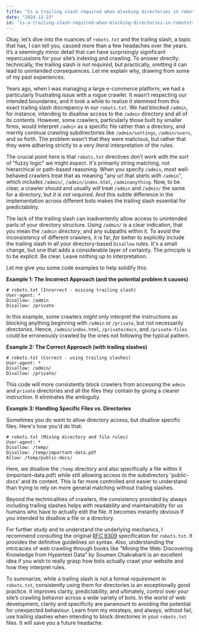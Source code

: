 ```yaml
---
title: "Is a trailing slash required when blocking directories in robots.txt?"
date: "2024-12-23"
id: "is-a-trailing-slash-required-when-blocking-directories-in-robotstxt"
---
```


Okay, let’s dive into the nuances of `robots.txt` and the trailing slash, a topic that has, I can tell you, caused more than a few headaches over the years. It’s a seemingly minor detail that can have surprisingly significant repercussions for your site’s indexing and crawling. To answer directly: technically, the trailing slash *is not required*, but practically, omitting it can lead to unintended consequences. Let me explain why, drawing from some of my past experiences.

Years ago, when I was managing a large e-commerce platform, we had a particularly frustrating issue with a rogue crawler. It wasn’t respecting our intended boundaries, and it took a while to realize it stemmed from this exact trailing slash discrepancy in our `robots.txt`. We had blocked `/admin`, for instance, intending to disallow access to the `/admin` directory and all of its contents. However, some crawlers, particularly those built by smaller firms, would interpret `/admin` as a specific file rather than a directory, and merrily continue crawling subdirectories like `/admin/settings`, `/admin/users`, and so forth. The problem wasn’t that they were malicious, but rather that they were adhering strictly to a very literal interpretation of the rules.

The crucial point here is that `robots.txt` directives don’t work with the sort of "fuzzy logic" we might expect. It's primarily string matching, not hierarchical or path-based reasoning. When you specify `/admin`, most well-behaved crawlers treat that as meaning "any url that *starts with* `/admin`", which includes `/admin/`, `/admin/index.html`, `/adminanything`. Now, to be clear, a crawler *should* and usually *will* treat `/admin` and `/admin/` the same for a directory, but *it is not required*. And this subtle difference in the implementation across different bots makes the trailing slash essential for predictability.

The lack of the trailing slash can inadvertently allow access to unintended parts of your directory structure. Using `/admin/` is a clear indication, that you mean the `/admin` *directory*, and any subpaths within it. To avoid the inconsistency of different crawlers, it is far, *far* better to explicitly include the trailing slash in all your directory-based `Disallow` rules. It's a small change, but one that adds a considerable layer of certainty. The principle is to be explicit. Be clear. Leave nothing up to interpretation.

Let me give you some code examples to help solidify this:

**Example 1: The Incorrect Approach (and the potential problem it causes)**

```
# robots.txt (Incorrect - missing trailing slash)
User-agent: *
Disallow: /admin
Disallow: /private
```

In this example, some crawlers *might* only interpret the instructions as blocking anything beginning with `/admin` or `/private`, but not necessarily *directories*. Hence, `/admin/index.html`, `/private/docs`, and `/private-files` could be erroneously crawled by the ones not following the typical pattern.

**Example 2: The Correct Approach (with trailing slashes)**

```
# robots.txt (Correct - using trailing slashes)
User-agent: *
Disallow: /admin/
Disallow: /private/
```

This code will more consistently block crawlers from accessing the `admin` and `private` directories and all the files they contain by giving a clearer instruction. It eliminates the ambiguity.

**Example 3: Handling Specific Files vs. Directories**

Sometimes you do want to allow directory access, but disallow specific files. Here's how you'd do that:

```
# robots.txt (Mixing directory and file rules)
User-agent: *
Disallow: /temp/
Disallow: /temp/important-data.pdf
Allow: /temp/public-docs/

```
Here, we disallow the `/temp` directory and also specifically a file within it (important-data.pdf) while still allowing access to the subdirectory 'public-docs' and its content. This is far more controlled and easier to understand than trying to rely on more general matching without trailing slashes.

Beyond the technicalities of crawlers, the consistency provided by always including trailing slashes helps with readability and maintainability for us humans who have to actually edit the file. It becomes instantly obvious if you intended to disallow a file or a directory.

For further study and to understand the underlying mechanics, I recommend consulting the original [RFC 9309](https://datatracker.ietf.org/doc/html/rfc9309) specification for `robots.txt`. It provides the definitive guidelines on syntax. Also, understanding the intricacies of web crawling through books like “Mining the Web: Discovering Knowledge from Hypertext Data” by Soumen Chakrabarti is an excellent idea if you wish to really grasp how bots actually crawl your website and how they interpret rules.

To summarize, while a trailing slash is not a formal *requirement* in `robots.txt`, consistently using them for directories is an exceptionally good practice. It improves clarity, predictability, and ultimately, control over your site’s crawling behavior across a wide variety of bots. In the world of web development, clarity and specificity are paramount to avoiding the potential for unexpected behaviour. Learn from my missteps, and always, without fail, use trailing slashes when intending to block directories in your `robots.txt` files. It will save you a future headache.
